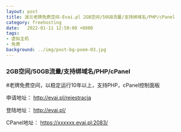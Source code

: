 ```yaml
---
layout: post
title: 波兰老牌免费空间-Evai.pl 2GB空间/50GB流量/支持绑域名/PHP/cPanel
category: freehosting
date:   2022-01-11 12:50:00 +0800
tags:
- 虚拟主机
- 免费
background: ../img/post-bg-poem-03.jpg
---
```


### 2GB空间/50GB流量/支持绑域名/PHP/cPanel

#老牌免费空间，以稳定运行10年以上，支持PHP，cPanel控制面板

申请地址：
http://evai.pl/rejestracja

登陆地址：
http://evai.pl/

CPanel地址：
https://xxxxxx.evai.pl:2083/
